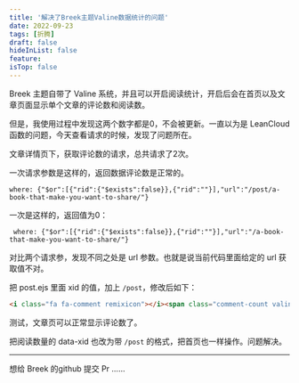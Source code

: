 ```yaml
---
title: '解决了Breek主题Valine数据统计的问题'
date: 2022-09-23
tags: [折腾]
draft: false
hideInList: false
feature: 
isTop: false
---
```

Breek 主题自带了 Valine 系统，并且可以开启阅读统计，开启后会在首页以及文章页面显示单个文章的评论数和阅读数。

但是，我使用过程中发现这两个数字都是0，不会被更新。一直以为是 LeanCloud 函数的问题，今天查看请求的时候，发现了问题所在。

<!--more-->


文章详情页下，获取评论数的请求，总共请求了2次。

一次请求参数是这样的，返回数据评论数是正常的。
```
where: {"$or":[{"rid":{"$exists":false}},{"rid":""}],"url":"/post/a-book-that-make-you-want-to-share/"}
```

一次是这样的，返回值为0：
```
 where: {"$or":[{"rid":{"$exists":false}},{"rid":""}],"url":"/a-book-that-make-you-want-to-share/"} 
```

对比两个请求参，发现不同之处是 url 参数。也就是说当前代码里面给定的 url 获取值不对。

把 post.ejs 里面 xid 的值，加上 `/post`，修改后如下：
```html
<i class="fa fa-comment remixicon"></i><span class="comment-count valine-comment-count" data-xid="/post/<%= post.fileName %>/"> </span>
```

测试，文章页可以正常显示评论数了。

把阅读数量的 data-xid 也改为带 `/post` 的格式，把首页也一样操作。问题解决。

---
想给 Breek 的github 提交 Pr ...... 